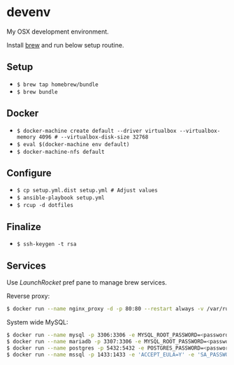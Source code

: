 # devenv

My OSX development environment.

Install [brew](http://brew.sh) and run below setup routine.

## Setup

 * `$ brew tap homebrew/bundle`
 * `$ brew bundle`

## Docker

 * `$ docker-machine create default --driver virtualbox --virtualbox-memory 4096 # --virtualbox-disk-size 32768`
 * `$ eval $(docker-machine env default)`
 * `$ docker-machine-nfs default`

## Configure

 * `$ cp setup.yml.dist setup.yml # Adjust values`
 * `$ ansible-playbook setup.yml`
 * `$ rcup -d dotfiles`

## Finalize

 * `$ ssh-keygen -t rsa`

## Services

Use _LaunchRocket_ pref pane to manage brew services.

Reverse proxy:

```bash
$ docker run --name nginx_proxy -d -p 80:80 --restart always -v /var/run/docker.sock:/tmp/docker.sock:ro jwilder/nginx-proxy
```

System wide MySQL:

```bash
$ docker run --name mysql -p 3306:3306 -e MYSQL_ROOT_PASSWORD=<password> -d mysql:5.6
$ docker run --name mariadb -p 3307:3306 -e MYSQL_ROOT_PASSWORD=<password> -d mariadb:10.1
$ docker run --name postgres -p 5432:5432 -e POSTGRES_PASSWORD=<password> -d postgres
$ docker run --name mssql -p 1433:1433 -e 'ACCEPT_EULA=Y' -e 'SA_PASSWORD=<password>' -d microsoft/mssql-server-linux
```

